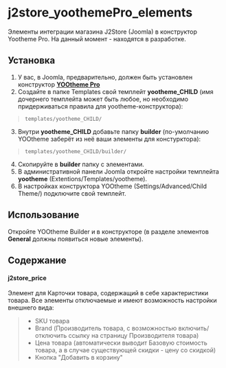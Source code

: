 # j2store_yoothemePro_elements
Элементы интеграции магазина J2Store (Joomla) в конструктор Yootheme Pro.
На данный момент - находятся в разработке.
## Установка
1. У вас, в Joomla, предварительно, должен быть установлен конструктор [**YOOtheme Pro**](https://yootheme.com/page-builder)
2. Создайте в папке Templates свой темплейт **yootheme_CHILD** (имя дочернего темплейта может быть любое, но необходимо придерживаться правила для yootheme-конструктора):
>     templates/yootheme_CHILD/
3. Внутри **yootheme_CHILD** добавьте папку **builder** (по-умолчанию YOOtheme заберёт из неё ваши элементы для констурктора):
>     templates/yootheme_CHILD/builder/
4. Скопируйте в **builder** папку с элементами.
5. В административной панели Joomla откройте настройки темплейта **yootheme** (Extentions/Templates/yootheme).
6. В настройках конструктора YOOtheme (Settings/Advanced/Child Theme/) подключите свой темплейт.
## Использование
Откройте YOOtheme Builder и в конструкторе (в разделе элементов **General** должны появиться новые элементы).
## Содержание
#### j2store_price
Элемент для Карточки товара, содержащий в себе характеристики товара.
Все элементы отключаемые и имеют возможность настройки внешнего вида:
> - SKU товара
> - Brand (Производитель товара, с возможностью включить/отключить ссылку на страницу Производителя товара)
> - Цена товара (автоматически выводит Базовую стоимость товара, а в случае существующей скидки - цену со скидкой)
> - Кнопка "Добавить в корзину" 
